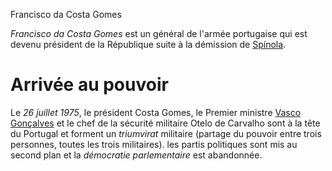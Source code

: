 Francisco da Costa Gomes

*Francisco da Costa Gomes* est un général de l'armée portugaise qui est devenu président de la République suite à la démission de [Spínola](articles/Anto_Spi.md).

# Arrivée au pouvoir

Le *26 juillet 1975*, le président Costa Gomes, le Premier ministre [Vasco Gonçalves](articles/vasco.md) et le chef de la sécurité militaire Otelo de Carvalho sont à la tête du Portugal et forment un *triumvirat* militaire (partage du pouvoir entre trois personnes, toutes les trois militaires). les partis politiques sont mis au second plan et la *démocratie parlementaire* est abandonnée.
